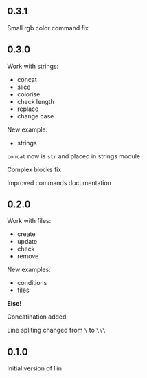 ## 0.3.1

Small rgb color command fix

## 0.3.0

Work with strings:
- concat
- slice
- colorise
- check length
- replace
- change case

New example:
- strings

`concat` now is `str` and placed in strings module

Complex blocks fix

Improved commands documentation

## 0.2.0

Work with files:
- create
- update
- check
- remove

New examples:
- conditions
- files

**Else!**

Concatination added

Line spliting changed from `\` to `\\\`

## 0.1.0

Initial version of liin